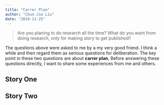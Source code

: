 ```yaml
---
title: "Carrer Plan"
author: "Chun-Jie Liu"
date: "2019-11-25"
---
```


> Are you planing to do research all the time? What do you want from doing research, only for making story to get published?

The questions above were asked to me by a my very good friend. I think a while and then regard them as serious questions for deliberation. The key point in these two questions are about **carrer plan**, Before answering these questions directly, I want to share some experiences from me and others.

## Story One

## Story Two
